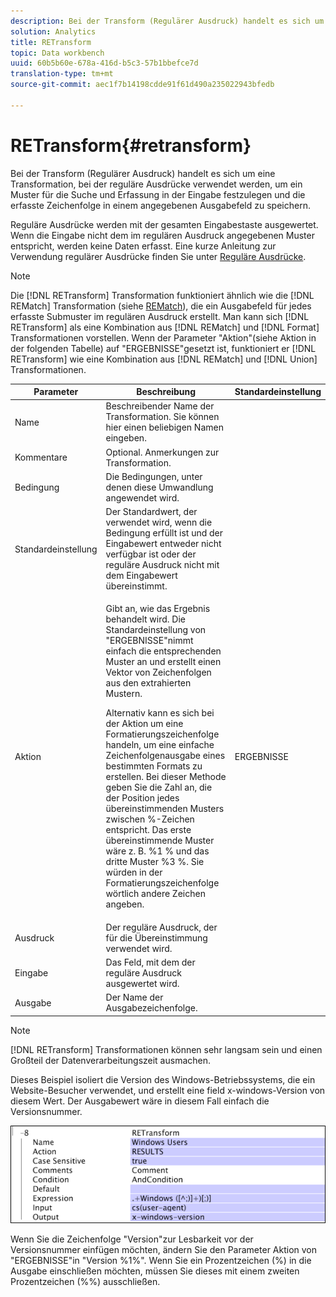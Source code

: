 ```yaml
---
description: Bei der Transform (Regulärer Ausdruck) handelt es sich um eine Transformation, bei der reguläre Ausdrücke verwendet werden, um ein Muster für die Suche und Erfassung in der Eingabe festzulegen und die erfasste Zeichenfolge in einem angegebenen Ausgabefeld zu speichern.
solution: Analytics
title: RETransform
topic: Data workbench
uuid: 60b5b60e-678a-416d-b5c3-57b1bbefce7d
translation-type: tm+mt
source-git-commit: aec1f7b14198cdde91f61d490a235022943bfedb

---
```



# RETransform{#retransform}

Bei der Transform (Regulärer Ausdruck) handelt es sich um eine Transformation, bei der reguläre Ausdrücke verwendet werden, um ein Muster für die Suche und Erfassung in der Eingabe festzulegen und die erfasste Zeichenfolge in einem angegebenen Ausgabefeld zu speichern.

Reguläre Ausdrücke werden mit der gesamten Eingabestaste ausgewertet. Wenn die Eingabe nicht dem im regulären Ausdruck angegebenen Muster entspricht, werden keine Daten erfasst. Eine kurze Anleitung zur Verwendung regulärer Ausdrücke finden Sie unter [Reguläre Ausdrücke](../../../../../home/c-dataset-const-proc/c-reg-exp.md#concept-070077baa419475094ef0469e92c5b9c).

>[!NOTE]
>
>Die [!DNL RETransform] Transformation funktioniert ähnlich wie die [!DNL REMatch] Transformation (siehe [REMatch](../../../../../home/c-dataset-const-proc/c-data-trans/c-transf-types/c-standard-transf/c-rematch.md#concept-7f0b1caad1df46aabef4448f88261a8e)), die ein Ausgabefeld für jedes erfasste Submuster im regulären Ausdruck erstellt. Man kann sich [!DNL RETransform] als eine Kombination aus [!DNL REMatch] und [!DNL Format] Transformationen vorstellen. Wenn der Parameter &quot;Aktion&quot;(siehe Aktion in der folgenden Tabelle) auf &quot;ERGEBNISSE&quot;gesetzt ist, funktioniert er [!DNL RETransform] wie eine Kombination aus [!DNL REMatch] und [!DNL Union] Transformationen.

<table id="table_51B7342E6A5E4E31913BD0F6A6ACC424"> 
 <thead> 
  <tr> 
   <th colname="col1" class="entry"> Parameter </th> 
   <th colname="col2" class="entry"> Beschreibung </th> 
   <th colname="col3" class="entry"> Standardeinstellung </th> 
  </tr> 
 </thead>
 <tbody> 
  <tr> 
   <td colname="col1"> Name </td> 
   <td colname="col2"> Beschreibender Name der Transformation. Sie können hier einen beliebigen Namen eingeben. </td> 
   <td colname="col3"></td> 
  </tr> 
  <tr> 
   <td colname="col1"> Kommentare </td> 
   <td colname="col2"> Optional. Anmerkungen zur Transformation. </td> 
   <td colname="col3"></td> 
  </tr> 
  <tr> 
   <td colname="col1"> Bedingung </td> 
   <td colname="col2"> Die Bedingungen, unter denen diese Umwandlung angewendet wird. </td> 
   <td colname="col3"></td> 
  </tr> 
  <tr> 
   <td colname="col1"> Standardeinstellung </td> 
   <td colname="col2"> Der Standardwert, der verwendet wird, wenn die Bedingung erfüllt ist und der Eingabewert entweder nicht verfügbar ist oder der reguläre Ausdruck nicht mit dem Eingabewert übereinstimmt. </td> 
   <td colname="col3"></td> 
  </tr> 
  <tr> 
   <td colname="col1"> Aktion </td> 
   <td colname="col2"> <p>Gibt an, wie das Ergebnis behandelt wird. Die Standardeinstellung von "ERGEBNISSE"nimmt einfach die entsprechenden Muster an und erstellt einen Vektor von Zeichenfolgen aus den extrahierten Mustern. </p> <p> Alternativ kann es sich bei der Aktion um eine Formatierungszeichenfolge handeln, um eine einfache Zeichenfolgenausgabe eines bestimmten Formats zu erstellen. Bei dieser Methode geben Sie die Zahl an, die der Position jedes übereinstimmenden Musters zwischen %-Zeichen entspricht. Das erste übereinstimmende Muster wäre z. B. %1 % und das dritte Muster %3 %. Sie würden in der Formatierungszeichenfolge wörtlich andere Zeichen angeben. </p> </td> 
   <td colname="col3"> ERGEBNISSE </td> 
  </tr> 
  <tr> 
   <td colname="col1"> Ausdruck </td> 
   <td colname="col2"> Der reguläre Ausdruck, der für die Übereinstimmung verwendet wird. </td> 
   <td colname="col3"></td> 
  </tr> 
  <tr> 
   <td colname="col1"> Eingabe </td> 
   <td colname="col2"> Das Feld, mit dem der reguläre Ausdruck ausgewertet wird. </td> 
   <td colname="col3"></td> 
  </tr> 
  <tr> 
   <td colname="col1"> Ausgabe </td> 
   <td colname="col2"> Der Name der Ausgabezeichenfolge. </td> 
   <td colname="col3"></td> 
  </tr> 
 </tbody> 
</table>

>[!NOTE]
>
>[!DNL RETransform] Transformationen können sehr langsam sein und einen Großteil der Datenverarbeitungszeit ausmachen.

Dieses Beispiel isoliert die Version des Windows-Betriebssystems, die ein Website-Besucher verwendet, und erstellt eine field x-windows-Version von diesem Wert. Der Ausgabewert wäre in diesem Fall einfach die Versionsnummer.

![](assets/cfg_TransformationType_RegularExpression.png)

Wenn Sie die Zeichenfolge &quot;Version&quot;zur Lesbarkeit vor der Versionsnummer einfügen möchten, ändern Sie den Parameter Aktion von &quot;ERGEBNISSE&quot;in &quot;Version %1%&quot;. Wenn Sie ein Prozentzeichen (%) in die Ausgabe einschließen möchten, müssen Sie dieses mit einem zweiten Prozentzeichen (%%) ausschließen.
